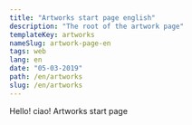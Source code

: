 ```yaml
---
title: "Artworks start page english"
description: "The root of the artwork page"
templateKey: artworks
nameSlug: artwork-page-en
tags: web
lang: en
date: "05-03-2019"
path: /en/artworks
slug: /en/artworks
---
```


Hello! ciao! Artworks start page
